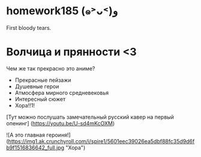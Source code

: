 # homework185 (๑˃ᴗ˂)ﻭ
First bloody tears.

# Волчица и прянности <3

Чем же так прекрасно это аниме? 
* Прекрасные пейзажи
* Душевные герои
* Атмосфера мирного средневековья 
* Интересный сюжет
* Хора!!1!

[Тут можно послушать замечательный русский кавер на первый опенинг] (https://youtu.be/U-sd4mKcOXM) 

![А это главная героиня!] (https://img1.ak.crunchyroll.com/i/spire1/5601eec39026ea5dbf88fc35d9d6fb9f1516836642_full.jpg "Хора") 
